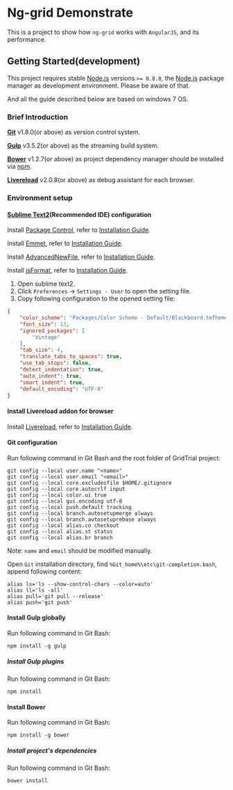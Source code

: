 Ng-grid Demonstrate
==================

This is a project to show how `ng-grid` works with `AngularJS`, and its performance.

## Getting Started(development)

This project requires stable [Node.js](http://nodejs.org/) versions `>= 0.8.0`, the [Node.js](http://nodejs.org/) package manager as development environment. Please be aware of that.

And all the guide described below are based on windows 7 OS.

### Brief Introduction

<b>[Git](http://git-scm.com/downloads)</b> v1.8.0(or above) as  version control system.

<b>[Gulp](http://gulpjs.com/)</b> v3.5.2(or above) as  the streaming build system.

<b>[Bower](http://bower.io/)</b> v1.2.7(or above) as project dependency manager should be installed via [npm](https://npmjs.org/).

<b>[Livereload](http://livereload.com/)</b> v2.0.8(or above) as debug assistant for each browser.

### Environment setup

#### [Sublime Text2](http://www.sublimetext.com/)(Recommended IDE) configuration

Install [Package Control](https://sublime.wbond.net/), refer to [Installation Guide](https://sublime.wbond.net/installation).

Install [Emmet](http://emmet.io/), refer to [Installation Guide](https://github.com/sergeche/emmet-sublime#how-to-install).

Install [AdvancedNewFile](https://github.com/skuroda/Sublime-AdvancedNewFile), refer to [Installation Guide](https://github.com/skuroda/Sublime-AdvancedNewFile#installation).

Install [jsFormat](https://github.com/jdc0589/JsFormat), refer to [Installation Guide](https://github.com/jdc0589/JsFormat#install).

1. Open sublime text2.
2. Click `Preferences` -> `Settings - User` to open the setting file.
3. Copy following configuration to the opened setting file:

```JSON
{
    "color_scheme": "Packages/Color Scheme - Default/Blackboard.tmTheme",
    "font_size": 13,
    "ignored_packages": [
        "Vintage"
    ],
    "tab_size": 4,
    "translate_tabs_to_spaces": true,
    "use_tab_stops": false,
    "detect_indentation": true,
    "auto_indent": true,
    "smart_indent": true,
    "default_encoding": "UTF-8"
}
```

#### Install Livereload addon for browser

Install [Livereload](http://livereload.com/), refer to [Installation Guide](http://feedback.livereload.com/knowledgebase/articles/86242-how-do-i-install-and-use-the-browser-extensions-).

#### Git configuration

Run following command in Git Bash and the root folder of GridTrial project:

```shell
git config --local user.name "<name>"
git config --local user.email "<email>"
git config --local core.excludesfile $HOME/.gitignore
git config --local core.autocrlf input
git config --local color.ui true
git config --local gui.encoding utf-8
git config --local push.default tracking
git config --local branch.autosetupmerge always
git config --local branch.autosetuprebase always
git config --local alias.co checkout
git config --local alias.st status
git config --local alias.br branch
```

Note: `name` and `email` should be modified manually.

Open `Git` installation directory, find `%Git_home%\etc\git-completion.bash`, append following content:

```Shell
alias ls='ls --show-control-chars --color=auto'
alias ll='ls -all'
alias pull='git pull --release'
alias push='git push'
```

#### Install Gulp globally

Run following command in Git Bash:

```shell
npm install -g gulp
```

##### Install Gulp plugins

Run following command in Git Bash:

```shell
npm install
```

#### Install Bower

Run following command in Git Bash:

```shell
npm install -g bower
```

##### Install project's dependencies

Run following command in Git Bash:

```shell
bower install
```
